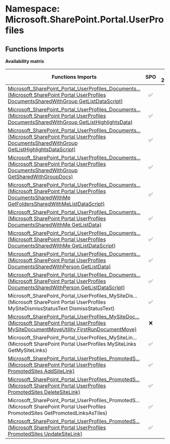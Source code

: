 # Namespace: Microsoft.SharePoint.Portal.UserProfiles

## Functions Imports

**Availability matrix**

Functions Imports | SPO | SP 2019 | SP 2016 | SP 2013
----------|:---:|:-------:|:-------:|:-------
[<span title="Microsoft_SharePoint_Portal_UserProfiles_DocumentsSharedWithGroup_GetListDataScript">Microsoft_SharePoint_Portal_UserProfiles_Documents...</span> (Microsoft SharePoint Portal UserProfiles DocumentsSharedWithGroup GetListDataScript)](./Functions/Microsoft_SharePoint_Portal_UserProfiles_DocumentsSharedWithGroup_GetListDataScript.md) | ✅ | ✅ | ✅ | ❌
[<span title="Microsoft_SharePoint_Portal_UserProfiles_DocumentsSharedWithGroup_GetListHighlightsData">Microsoft_SharePoint_Portal_UserProfiles_Documents...</span> (Microsoft SharePoint Portal UserProfiles DocumentsSharedWithGroup GetListHighlightsData)](./Functions/Microsoft_SharePoint_Portal_UserProfiles_DocumentsSharedWithGroup_GetListHighlightsData.md) | ✅ | ✅ | ✅ | ❌
[<span title="Microsoft_SharePoint_Portal_UserProfiles_DocumentsSharedWithGroup_GetListHighlightsDataScript">Microsoft_SharePoint_Portal_UserProfiles_Documents...</span> (Microsoft SharePoint Portal UserProfiles DocumentsSharedWithGroup GetListHighlightsDataScript)](./Functions/Microsoft_SharePoint_Portal_UserProfiles_DocumentsSharedWithGroup_GetListHighlightsDataScript.md) | ✅ | ✅ | ✅ | ❌
[<span title="Microsoft_SharePoint_Portal_UserProfiles_DocumentsSharedWithGroup_GetSharedWithGroupDocs">Microsoft_SharePoint_Portal_UserProfiles_Documents...</span> (Microsoft SharePoint Portal UserProfiles DocumentsSharedWithGroup GetSharedWithGroupDocs)](./Functions/Microsoft_SharePoint_Portal_UserProfiles_DocumentsSharedWithGroup_GetSharedWithGroupDocs.md) | ✅ | ✅ | ❌ | ❌
[<span title="Microsoft_SharePoint_Portal_UserProfiles_DocumentsSharedWithMe_GetFoldersSharedWithMeListDataScript">Microsoft_SharePoint_Portal_UserProfiles_Documents...</span> (Microsoft SharePoint Portal UserProfiles DocumentsSharedWithMe GetFoldersSharedWithMeListDataScript)](./Functions/Microsoft_SharePoint_Portal_UserProfiles_DocumentsSharedWithMe_GetFoldersSharedWithMeListDataScript.md) | ✅ | ✅ | ✅ | ❌
[<span title="Microsoft_SharePoint_Portal_UserProfiles_DocumentsSharedWithMe_GetListData">Microsoft_SharePoint_Portal_UserProfiles_Documents...</span> (Microsoft SharePoint Portal UserProfiles DocumentsSharedWithMe GetListData)](./Functions/Microsoft_SharePoint_Portal_UserProfiles_DocumentsSharedWithMe_GetListData.md) | ✅ | ✅ | ✅ | ❌
[<span title="Microsoft_SharePoint_Portal_UserProfiles_DocumentsSharedWithMe_GetListDataScript">Microsoft_SharePoint_Portal_UserProfiles_Documents...</span> (Microsoft SharePoint Portal UserProfiles DocumentsSharedWithMe GetListDataScript)](./Functions/Microsoft_SharePoint_Portal_UserProfiles_DocumentsSharedWithMe_GetListDataScript.md) | ✅ | ✅ | ✅ | ✅
[<span title="Microsoft_SharePoint_Portal_UserProfiles_DocumentsSharedWithPerson_GetListData">Microsoft_SharePoint_Portal_UserProfiles_Documents...</span> (Microsoft SharePoint Portal UserProfiles DocumentsSharedWithPerson GetListData)](./Functions/Microsoft_SharePoint_Portal_UserProfiles_DocumentsSharedWithPerson_GetListData.md) | ✅ | ✅ | ✅ | ❌
[<span title="Microsoft_SharePoint_Portal_UserProfiles_DocumentsSharedWithPerson_GetListDataScript">Microsoft_SharePoint_Portal_UserProfiles_Documents...</span> (Microsoft SharePoint Portal UserProfiles DocumentsSharedWithPerson GetListDataScript)](./Functions/Microsoft_SharePoint_Portal_UserProfiles_DocumentsSharedWithPerson_GetListDataScript.md) | ✅ | ✅ | ✅ | ❌
<span title="Microsoft_SharePoint_Portal_UserProfiles_MySiteDismissStatusText_DismissStatusText">Microsoft_SharePoint_Portal_UserProfiles_MySiteDis...</span> (Microsoft SharePoint Portal UserProfiles MySiteDismissStatusText DismissStatusText) | ✅ | ✅ | ✅ | ✅
[<span title="Microsoft_SharePoint_Portal_UserProfiles_MySiteDocumentMoveUtility_FirstRunDocumentMove">Microsoft_SharePoint_Portal_UserProfiles_MySiteDoc...</span> (Microsoft SharePoint Portal UserProfiles MySiteDocumentMoveUtility FirstRunDocumentMove)](./Functions/Microsoft_SharePoint_Portal_UserProfiles_MySiteDocumentMoveUtility_FirstRunDocumentMove.md) | ❌ | ❌ | ❌ | ✅
<span title="Microsoft_SharePoint_Portal_UserProfiles_MySiteLinks_GetMySiteLinks">Microsoft_SharePoint_Portal_UserProfiles_MySiteLin...</span> (Microsoft SharePoint Portal UserProfiles MySiteLinks GetMySiteLinks) | ✅ | ✅ | ✅ | ❌
[<span title="Microsoft_SharePoint_Portal_UserProfiles_PromotedSites_AddSiteLink">Microsoft_SharePoint_Portal_UserProfiles_PromotedS...</span> (Microsoft SharePoint Portal UserProfiles PromotedSites AddSiteLink)](./Functions/Microsoft_SharePoint_Portal_UserProfiles_PromotedSites_AddSiteLink.md) | ✅ | ✅ | ✅ | ✅
[<span title="Microsoft_SharePoint_Portal_UserProfiles_PromotedSites_DeleteSiteLink">Microsoft_SharePoint_Portal_UserProfiles_PromotedS...</span> (Microsoft SharePoint Portal UserProfiles PromotedSites DeleteSiteLink)](./Functions/Microsoft_SharePoint_Portal_UserProfiles_PromotedSites_DeleteSiteLink.md) | ✅ | ✅ | ✅ | ✅
<span title="Microsoft_SharePoint_Portal_UserProfiles_PromotedSites_GetPromotedLinksAsTiles">Microsoft_SharePoint_Portal_UserProfiles_PromotedS...</span> (Microsoft SharePoint Portal UserProfiles PromotedSites GetPromotedLinksAsTiles) | ✅ | ✅ | ✅ | ✅
[<span title="Microsoft_SharePoint_Portal_UserProfiles_PromotedSites_UpdateSiteLink">Microsoft_SharePoint_Portal_UserProfiles_PromotedS...</span> (Microsoft SharePoint Portal UserProfiles PromotedSites UpdateSiteLink)](./Functions/Microsoft_SharePoint_Portal_UserProfiles_PromotedSites_UpdateSiteLink.md) | ✅ | ✅ | ✅ | ✅
